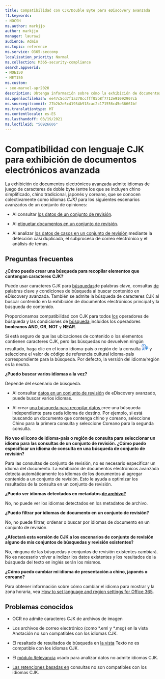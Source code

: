 ```yaml
---
title: Compatibilidad con CJK/Double Byte para eDiscovery avanzada
f1.keywords:
- NOCSH
ms.author: markjjo
author: markjjo
manager: laurawi
audience: Admin
ms.topic: reference
ms.service: O365-seccomp
localization_priority: Normal
ms.collection: M365-security-compliance
search.appverid:
- MOE150
- MET150
ms.custom:
- seo-marvel-apr2020
description: Obtenga información sobre cómo la exhibición de documentos electrónicos avanzada en Microsoft 365 admite los idiomas chino, japonés y coreano (CJK), que usan un juego de caracteres de doble byte.
ms.openlocfilehash: ee47c5cd7f1a378ccfff05b8f7712e91092907cb
ms.sourcegitcommit: 27b2b2e5c41934b918cac2c171556c45e36661bf
ms.translationtype: MT
ms.contentlocale: es-ES
ms.lasthandoff: 03/19/2021
ms.locfileid: "50926606"
---
```

# <a name="cjk-language-support-for-advanced-ediscovery"></a>Compatibilidad con lenguaje CJK para exhibición de documentos electrónicos avanzada

La exhibición de documentos electrónicos avanzada admite idiomas de juego de caracteres de doble byte (entre los que se incluyen chino simplificado, chino tradicional, japonés y coreano, que se conocen colectivamente como idiomas *CJK)* para los siguientes escenarios avanzados de un conjunto de opiniones:

- Al consultar [los datos de un conjunto de revisión](review-set-search.md).

- Al [etiquetar documentos en un conjunto de revisión](tagging-documents.md).

- Al analizar [los datos de casos en un conjunto de revisión](analyzing-data-in-review-set.md) mediante la detección casi duplicada, el subproceso de correo electrónico y el análisis de temas.

## <a name="frequently-asked-questions"></a>Preguntas frecuentes

**¿Cómo puedo crear una búsqueda para recopilar elementos que contengan caracteres CJK?**

Puede usar caracteres CJK para [búsquedas](building-search-queries.md#keyword-searches)de palabras clave, consultas [de](keyword-queries-and-search-conditions.md) palabras clave y condiciones de búsqueda al buscar contenido en eDiscovery avanzada. También se admite la búsqueda de caracteres CJK al buscar contenido en la exhibición de documentos electrónicos principal y la búsqueda de contenido.

Proporcionamos compatibilidad con CJK para todos [los](keyword-queries-and-search-conditions.md#search-operators) operadores de búsqueda y las condiciones de [búsqueda,](keyword-queries-and-search-conditions.md#search-conditions)incluidos los operadores **booleanos AND**, **OR**, **NOT** y **NEAR**.

Si está seguro de que las ubicaciones de contenido o los elementos contienen caracteres CJK, pero las búsquedas no devuelven ningún resultado, haga clic en el icono idioma-país o región de la consulta ![Icono de idioma-país/región de consulta en búsqueda de contenido](../media/8d4b60c8-e1f1-40f9-88ae-ee2a7eca0886.png) y seleccione el valor de código de referencia cultural idioma-país correspondiente para la búsqueda. Por defecto, la versión del idioma/región es la neutra.

**¿Puedo buscar varios idiomas a la vez?**

Depende del escenario de búsqueda.

- Al consultar [datos en un conjunto de revisión](review-set-search.md) de eDiscovery avanzado, puede buscar varios idiomas.

- Al crear [una búsqueda para recopilar datos,](create-search-to-collect-data.md)cree una búsqueda independiente para cada idioma de destino. Por ejemplo, si está buscando un documento que contenga chino y coreano, seleccione Chino para la primera consulta y seleccione Coreano para la segunda consulta.

**No veo el icono de idioma-país o región de consulta para seleccionar un idioma para las consultas de un conjunto de revisión. ¿Cómo puedo especificar un idioma de consulta en una búsqueda de conjunto de revisión?**

Para las consultas de conjunto de revisión, no es necesario especificar un idioma del documento. La exhibición de documentos electrónicos avanzada detecta automáticamente los idiomas de los documentos al agregar contenido a un conjunto de revisión. Esto le ayuda a optimizar los resultados de la consulta en un conjunto de revisión.

**¿Puedo ver idiomas detectados en metadatos [de archivo?](view-documents-in-review-set.md#file-metadata)**

No, no puede ver los idiomas detectados en los metadatos de archivo.

**¿Puedo filtrar por idiomas de documento en un conjunto de revisión?**

No, no puede filtrar, ordenar o buscar por idiomas de documento en un conjunto de revisión.

**¿Afectará esta versión de CJK a los escenarios de conjunto de revisión alguno de mis conjuntos de búsquedas y revisión existentes?**

No, ninguna de las búsquedas y conjuntos de revisión existentes cambiará. No es necesario volver a indizar los datos existentes y los resultados de la búsqueda del texto en inglés serán los mismos.

**¿Cómo puedo cambiar mi idioma de presentación a chino, japonés o coreano?**

Para obtener información sobre cómo cambiar el idioma para mostrar y la zona horaria, vea [How to set language and region settings for Office 365](/office365/troubleshoot/access-management/set-language-and-region).

## <a name="known-issues"></a>Problemas conocidos

- OCR no admite caracteres CJK de archivos de imagen

- Los archivos de correo electrónico (como *.eml y *.msg) en la vista Anotación no son compatibles con los idiomas CJK. [](view-documents-in-review-set.md#annotate-view)

- El resaltado de resultados de búsqueda en [la vista](view-documents-in-review-set.md#text-view) Texto no es compatible con los idiomas CJK.

- El [módulo Relevancia](using-relevance.md) usado para analizar datos no admite idiomas CJK.

- [Las retenciones basadas en](managing-holds.md#manage-non-custodial-holds) consultas no son compatibles con los idiomas CJK.